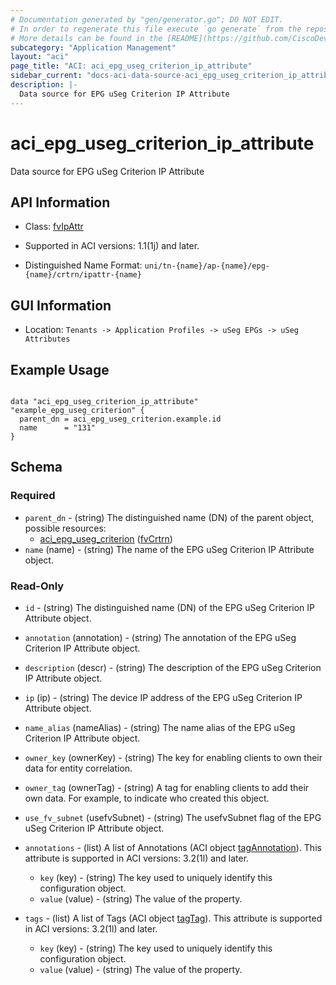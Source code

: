 ```yaml
---
# Documentation generated by "gen/generator.go"; DO NOT EDIT.
# In order to regenerate this file execute `go generate` from the repository root.
# More details can be found in the [README](https://github.com/CiscoDevNet/terraform-provider-aci/blob/master/README.md).
subcategory: "Application Management"
layout: "aci"
page_title: "ACI: aci_epg_useg_criterion_ip_attribute"
sidebar_current: "docs-aci-data-source-aci_epg_useg_criterion_ip_attribute"
description: |-
  Data source for EPG uSeg Criterion IP Attribute
---
```


# aci_epg_useg_criterion_ip_attribute #

Data source for EPG uSeg Criterion IP Attribute

## API Information ##

* Class: [fvIpAttr](https://pubhub.devnetcloud.com/media/model-doc-latest/docs/app/index.html#/objects/fvIpAttr/overview)

* Supported in ACI versions: 1.1(1j) and later.

* Distinguished Name Format: `uni/tn-{name}/ap-{name}/epg-{name}/crtrn/ipattr-{name}`

## GUI Information ##

* Location: `Tenants -> Application Profiles -> uSeg EPGs -> uSeg Attributes`

## Example Usage ##

```hcl

data "aci_epg_useg_criterion_ip_attribute" "example_epg_useg_criterion" {
  parent_dn = aci_epg_useg_criterion.example.id
  name      = "131"
}

```

## Schema ##

### Required ###

* `parent_dn` - (string) The distinguished name (DN) of the parent object, possible resources:
  - [aci_epg_useg_criterion](https://registry.terraform.io/providers/CiscoDevNet/aci/latest/docs/resources/epg_useg_criterion) ([fvCrtrn](https://pubhub.devnetcloud.com/media/model-doc-latest/docs/app/index.html#/objects/fvCrtrn/overview))
* `name` (name) - (string) The name of the EPG uSeg Criterion IP Attribute object.

### Read-Only ###

* `id` - (string) The distinguished name (DN) of the EPG uSeg Criterion IP Attribute object.
* `annotation` (annotation) - (string) The annotation of the EPG uSeg Criterion IP Attribute object.
* `description` (descr) - (string) The description of the EPG uSeg Criterion IP Attribute object.
* `ip` (ip) - (string) The device IP address of the EPG uSeg Criterion IP Attribute object.
* `name_alias` (nameAlias) - (string) The name alias of the EPG uSeg Criterion IP Attribute object.
* `owner_key` (ownerKey) - (string) The key for enabling clients to own their data for entity correlation.
* `owner_tag` (ownerTag) - (string) A tag for enabling clients to add their own data. For example, to indicate who created this object.
* `use_fv_subnet` (usefvSubnet) - (string) The usefvSubnet flag of the EPG uSeg Criterion IP Attribute object.

* `annotations` - (list) A list of Annotations (ACI object [tagAnnotation](https://pubhub.devnetcloud.com/media/model-doc-latest/docs/app/index.html#/objects/tagAnnotation/overview)). This attribute is supported in ACI versions: 3.2(1l) and later.
  * `key` (key) - (string) The key used to uniquely identify this configuration object.
  * `value` (value) - (string) The value of the property.

* `tags` - (list) A list of Tags (ACI object [tagTag](https://pubhub.devnetcloud.com/media/model-doc-latest/docs/app/index.html#/objects/tagTag/overview)). This attribute is supported in ACI versions: 3.2(1l) and later.
  * `key` (key) - (string) The key used to uniquely identify this configuration object.
  * `value` (value) - (string) The value of the property.
